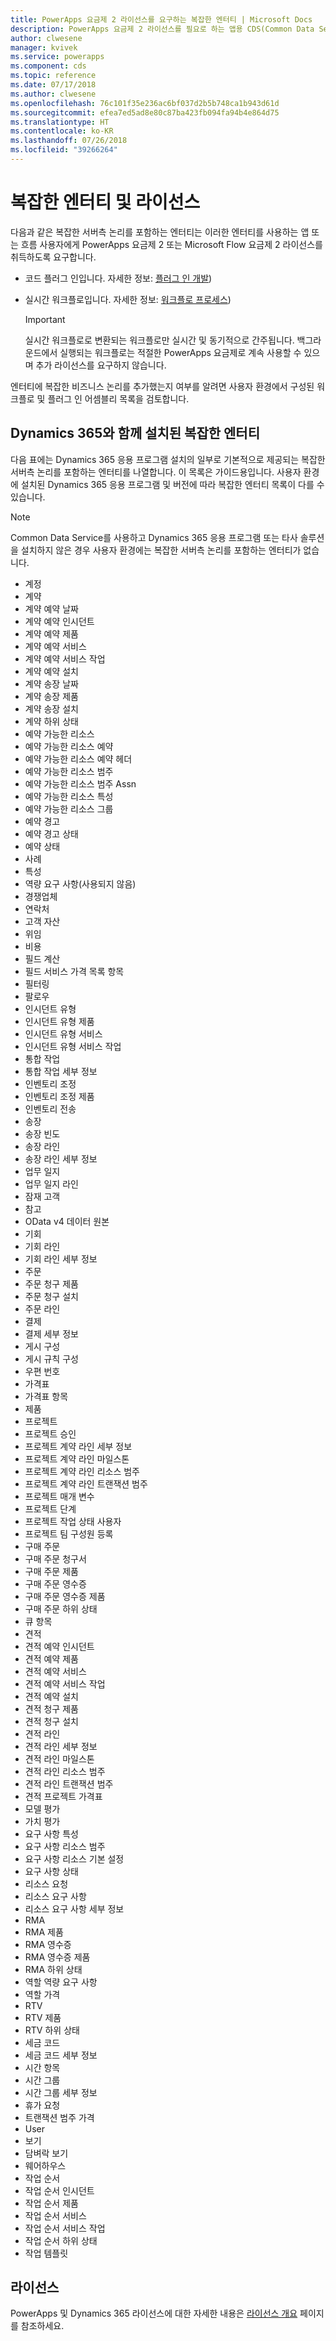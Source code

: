 ```yaml
---
title: PowerApps 요금제 2 라이선스를 요구하는 복잡한 엔터티 | Microsoft Docs
description: PowerApps 요금제 2 라이선스를 필요로 하는 앱용 CDS(Common Data Service)의 제한된 엔터티 목록입니다.
author: clwesene
manager: kvivek
ms.service: powerapps
ms.component: cds
ms.topic: reference
ms.date: 07/17/2018
ms.author: clwesene
ms.openlocfilehash: 76c101f35e236ac6bf037d2b5b748ca1b943d61d
ms.sourcegitcommit: efea7ed5ad8e80c87ba423fb094fa94b4e864d75
ms.translationtype: HT
ms.contentlocale: ko-KR
ms.lasthandoff: 07/26/2018
ms.locfileid: "39266264"
---
```

# <a name="complex-entities-and-licensing"></a>복잡한 엔터티 및 라이선스
다음과 같은 복잡한 서버측 논리를 포함하는 엔터티는 이러한 엔터티를 사용하는 앱 또는 흐름 사용자에게 PowerApps 요금제 2 또는 Microsoft Flow 요금제 2 라이선스를 취득하도록 요구합니다.

* 코드 플러그 인입니다. 자세한 정보: [플러그 인 개발](https://docs.microsoft.com/dynamics365/customer-engagement/developer/plugin-development))
* 실시간 워크플로입니다. 자세한 정보: [워크플로 프로세스](https://docs.microsoft.com/dynamics365/customer-engagement/customize/workflow-processes))

    > [!IMPORTANT]
    >  실시간 워크플로로 변환되는 워크플로만 실시간 및 동기적으로 간주됩니다. 백그라운드에서 실행되는 워크플로는 적절한 PowerApps 요금제로 계속 사용할 수 있으며 추가 라이선스를 요구하지 않습니다.

엔터티에 복잡한 비즈니스 논리를 추가했는지 여부를 알려면 사용자 환경에서 구성된 워크플로 및 플러그 인 어셈블리 목록을 검토합니다.

## <a name="complex-entities-installed-with-dynamics-365"></a>Dynamics 365와 함께 설치된 복잡한 엔터티
다음 표에는 Dynamics 365 응용 프로그램 설치의 일부로 기본적으로 제공되는 복잡한 서버측 논리를 포함하는 엔터티를 나열합니다. 이 목록은 가이드용입니다. 사용자 환경에 설치된 Dynamics 365 응용 프로그램 및 버전에 따라 복잡한 엔터티 목록이 다를 수 있습니다.

> [!NOTE]
>  Common Data Service를 사용하고 Dynamics 365 응용 프로그램 또는 타사 솔루션을 설치하지 않은 경우 사용자 환경에는 복잡한 서버측 논리를 포함하는 엔터티가 없습니다.

* 계정
* 계약
* 계약 예약 날짜
* 계약 예약 인시던트
* 계약 예약 제품
* 계약 예약 서비스
* 계약 예약 서비스 작업
* 계약 예약 설치
* 계약 송장 날짜
* 계약 송장 제품
* 계약 송장 설치
* 계약 하위 상태
* 예약 가능한 리소스
* 예약 가능한 리소스 예약
* 예약 가능한 리소스 예약 헤더
* 예약 가능한 리소스 범주
* 예약 가능한 리소스 범주 Assn
* 예약 가능한 리소스 특성
* 예약 가능한 리소스 그룹
* 예약 경고
* 예약 경고 상태
* 예약 상태
* 사례
* 특성
* 역량 요구 사항(사용되지 않음)
* 경쟁업체
* 연락처
* 고객 자산
* 위임
* 비용
* 필드 계산
* 필드 서비스 가격 목록 항목
* 필터링
* 팔로우
* 인시던트 유형
* 인시던트 유형 제품
* 인시던트 유형 서비스
* 인시던트 유형 서비스 작업
* 통합 작업
* 통합 작업 세부 정보
* 인벤토리 조정
* 인벤토리 조정 제품
* 인벤토리 전송
* 송장
* 송장 빈도
* 송장 라인
* 송장 라인 세부 정보
* 업무 일지
* 업무 일지 라인
* 잠재 고객
* 참고
* OData v4 데이터 원본
* 기회
* 기회 라인
* 기회 라인 세부 정보
* 주문
* 주문 청구 제품
* 주문 청구 설치
* 주문 라인
* 결제
* 결제 세부 정보
* 게시 구성
* 게시 규칙 구성
* 우편 번호
* 가격표
* 가격표 항목
* 제품
* 프로젝트
* 프로젝트 승인
* 프로젝트 계약 라인 세부 정보
* 프로젝트 계약 라인 마일스톤
* 프로젝트 계약 라인 리소스 범주
* 프로젝트 계약 라인 트랜잭션 범주
* 프로젝트 매개 변수
* 프로젝트 단계
* 프로젝트 작업 상태 사용자
* 프로젝트 팀 구성원 등록
* 구매 주문
* 구매 주문 청구서
* 구매 주문 제품
* 구매 주문 영수증
* 구매 주문 영수증 제품
* 구매 주문 하위 상태
* 큐 항목
* 견적
* 견적 예약 인시던트
* 견적 예약 제품
* 견적 예약 서비스
* 견적 예약 서비스 작업
* 견적 예약 설치
* 견적 청구 제품
* 견적 청구 설치
* 견적 라인
* 견적 라인 세부 정보
* 견적 라인 마일스톤
* 견적 라인 리소스 범주
* 견적 라인 트랜잭션 범주
* 견적 프로젝트 가격표
* 모델 평가
* 가치 평가
* 요구 사항 특성
* 요구 사항 리소스 범주
* 요구 사항 리소스 기본 설정
* 요구 사항 상태
* 리소스 요청
* 리소스 요구 사항
* 리소스 요구 사항 세부 정보
* RMA
* RMA 제품
* RMA 영수증
* RMA 영수증 제품
* RMA 하위 상태
* 역할 역량 요구 사항
* 역할 가격
* RTV
* RTV 제품
* RTV 하위 상태
* 세금 코드
* 세금 코드 세부 정보
* 시간 항목
* 시간 그룹
* 시간 그룹 세부 정보
* 휴가 요청
* 트랜잭션 범주 가격
* User
* 보기
* 담벼락 보기
* 웨어하우스
* 작업 순서
* 작업 순서 인시던트
* 작업 순서 제품
* 작업 순서 서비스
* 작업 순서 서비스 작업
* 작업 순서 하위 상태
* 작업 템플릿


## <a name="licensing"></a>라이선스
PowerApps 및 Dynamics 365 라이선스에 대한 자세한 내용은 [라이선스 개요](../../administrator/pricing-billing-skus.md) 페이지를 참조하세요.

